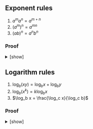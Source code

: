 ## Exponent rules

1. $a^m a^n = a^{m + n}$
2. $(a^m)^n = a^{mn}$
3. $(ab)^n = a^n b^n$

### Proof

<details>
<summary>[show]</summary>

Let $a$ and $b$ be real numbers, and let $m$ and $n$ be positive integers.

**Definition (_Exponentiation_)**:

$`
\begin{array}{lcl}
a^1       & = & a, \\
a^{n + 1} & = & a^n a \text{ for } n \ge 1.
\end{array}
`$

By induction on $n$:

1. <details>
   <summary>[show]</summary>

   **Base case ($n = 1$)**:
   <br>
   $`
   \begin{align}
   a^m a^1
   &= a^m a \\
   &= a^{m + 1}.
   \end{align}
   `$

   **Inductive step**:
   <br>
   Assume $a^m a^n = a^{m + n}$. Then:

   $`
   \begin{align}
   a^m a^{n + 1}
   &= a^m (a^n a) \\
   &= (a^m a^n) a \\
   &= a^{m + n} a \\
   &= a^{(m + n) + 1} \\
   &= a^{m + (n + 1)}.
   \end{align}
   `$

   </details>

2. <details>
   <summary>[show]</summary>

   **Base case ($n = 1$)**:
   <br>
   $`
   \begin{align}
   (a^m)^1
   &= a^m \\
   &= a^{m \cdot 1}.
   \end{align}
   `$

   **Inductive step**:
   <br>
   Assume $(a^m)^n = a^{mn}$. Then:

   $`
   \begin{align}
   (a^m)^{n + 1}
   &= (a^m)^n a^m \\
   &= a^{mn} a^m \\
   &= a^{mn + m} \\
   &= a^{m(n + 1)}.
   \end{align}
   `$

   </details>

3. <details>
   <summary>[show]</summary>

   **Base case ($n = 1$)**:
   <br>
   $`
   \begin{align}
   (ab)^1
   &= ab \\
   &= a^1 b^1.
   \end{align}
   `$

   **Inductive step**:
   <br>
   Assume $(ab)^n = a^n b^n$. Then:

   $`
   \begin{align}
   (ab)^{n + 1}
   &= (ab)^n (ab) \\
   &= a^n b^n (ab) \\
   &= (a^n a) (b^n b) \\
   &= a^{n + 1} b^{n + 1}.
   \end{align}
   `$

   </details>

</details>

## Logarithm rules

1. $\log_b (xy) = \log_b x + \log_b y$
2. $\log_b (x^k) = k \log_b x$
3. $\log_b x = \frac{\log_c x}{\log_c b}$

### Proof

<details>
<summary>[show]</summary>

Let $x, y > 0$ and $k$ be real numbers, and let $b, c > 0$ be real numbers with $b, c \ne 1$. Since a logarithm is the inverse of exponentiation, we have:

$`b^{\log_b x} = \log_b (b^x) = x,`$

just like $f(f^{-1}(x)) = f^{-1}(f(x)) = x$. Using this:

1. <br>

   $`
   \begin{align}
   \log_b (xy)
   &= \log_b (b^{\log_b x} b^{\log_b y}) \\
   &= \log_b (b^{\log_b x + \log_b y}) \\
   &= \log_b x + \log_b y.
   \end{align}
   `$

2. <br>

   $`
   \begin{align}
   \log_b (x^k)
   &= \log_b ((b^{\log_b x})^k) \\
   &= \log_b (b^{k \log_b x}) \\
   &= k \log_b x.
   \end{align}
   `$

3. <br>

   $`
   \begin{align}
   \log_b x
   &= \frac{\log_b x \cdot \log_c b}{\log_c b} \\
   &= \frac{\log_c (b^{\log_b x})}{\log_c b} \\
   &= \frac{\log_c x}{\log_c b}.
   \end{align}
   `$

</details>
